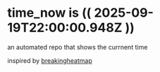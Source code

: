 # time_now is (( 2025-09-19T22:00:00.948Z ))

an automated repo that shows the currnent time

inspired by [breakingheatmap](https://github.com/breakingheatmap/breakingheatmap)